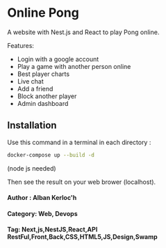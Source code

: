 # Online Pong 

A website with Nest.js and React to play Pong online.

Features:
- Login with a google account
- Play a game with another person online
- Best player charts
- Live chat
- Add a friend
- Block another player
- Admin dashboard

## Installation

Use this command in a terminal in each directory : 

```bash
docker-compose up --build -d
```

(node js needed)

Then see the result on your web brower (localhost).

#### Author : Alban Kerloc'h
#### Category: Web, Devops
#### Tag: Next,js,NestJS,React,API RestFul,Front,Back,CSS,HTML5,JS,Design,Swamp
